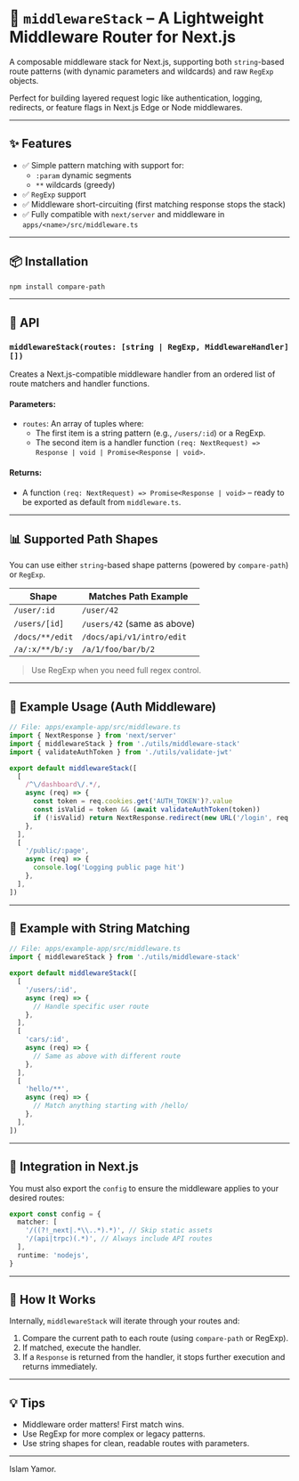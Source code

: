 # 🚣️ `middlewareStack` – A Lightweight Middleware Router for Next.js

A composable middleware stack for Next.js, supporting both `string`-based route patterns (with dynamic parameters and wildcards) and raw `RegExp` objects.

Perfect for building layered request logic like authentication, logging, redirects, or feature flags in Next.js Edge or Node middlewares.

---

## ✨ Features

- ✅ Simple pattern matching with support for:
  - `:param` dynamic segments
  - `**` wildcards (greedy)
- ✅ `RegExp` support
- ✅ Middleware short-circuiting (first matching response stops the stack)
- ✅ Fully compatible with `next/server` and middleware in `apps/<name>/src/middleware.ts`

---

## 📦 Installation

```bash
npm install compare-path
```

---

## 🧠 API

### `middlewareStack(routes: [string | RegExp, MiddlewareHandler][])`

Creates a Next.js-compatible middleware handler from an ordered list of route matchers and handler functions.

#### Parameters:

- `routes`: An array of tuples where:
  - The first item is a string pattern (e.g., `/users/:id`) or a RegExp.
  - The second item is a handler function `(req: NextRequest) => Response | void | Promise<Response | void>`.

#### Returns:

- A function `(req: NextRequest) => Promise<Response | void>` – ready to be exported as default from `middleware.ts`.

---

## 📊 Supported Path Shapes

You can use either `string`-based shape patterns (powered by `compare-path`) or `RegExp`.

| Shape           | Matches Path Example        |
| --------------- | --------------------------- |
| `/user/:id`     | `/user/42`                  |
| `/users/[id]`   | `/users/42` (same as above) |
| `/docs/**/edit` | `/docs/api/v1/intro/edit`   |
| `/a/:x/**/b/:y` | `/a/1/foo/bar/b/2`          |

> Use RegExp when you need full regex control.

---

## 🧪 Example Usage (Auth Middleware)

```ts
// File: apps/example-app/src/middleware.ts
import { NextResponse } from 'next/server'
import { middlewareStack } from './utils/middleware-stack'
import { validateAuthToken } from './utils/validate-jwt'

export default middlewareStack([
  [
    /^\/dashboard\/.*/,
    async (req) => {
      const token = req.cookies.get('AUTH_TOKEN')?.value
      const isValid = token && (await validateAuthToken(token))
      if (!isValid) return NextResponse.redirect(new URL('/login', req.url))
    },
  ],
  [
    '/public/:page',
    async (req) => {
      console.log('Logging public page hit')
    },
  ],
])
```

---

## 🧪 Example with String Matching

```ts
// File: apps/example-app/src/middleware.ts
import { middlewareStack } from './utils/middleware-stack'

export default middlewareStack([
  [
    '/users/:id',
    async (req) => {
      // Handle specific user route
    },
  ],
  [
    'cars/:id',
    async (req) => {
      // Same as above with different route
    },
  ],
  [
    'hello/**',
    async (req) => {
      // Match anything starting with /hello/
    },
  ],
])
```

---

## 🧹 Integration in Next.js

You must also export the `config` to ensure the middleware applies to your desired routes:

```ts
export const config = {
  matcher: [
    '/((?!_next|.*\\..*).*)', // Skip static assets
    '/(api|trpc)(.*)', // Always include API routes
  ],
  runtime: 'nodejs',
}
```

---

## 🧠 How It Works

Internally, `middlewareStack` will iterate through your routes and:

1. Compare the current path to each route (using `compare-path` or RegExp).
2. If matched, execute the handler.
3. If a `Response` is returned from the handler, it stops further execution and returns immediately.

---

## 💡 Tips

- Middleware order matters! First match wins.
- Use RegExp for more complex or legacy patterns.
- Use string shapes for clean, readable routes with parameters.

---

Islam Yamor.